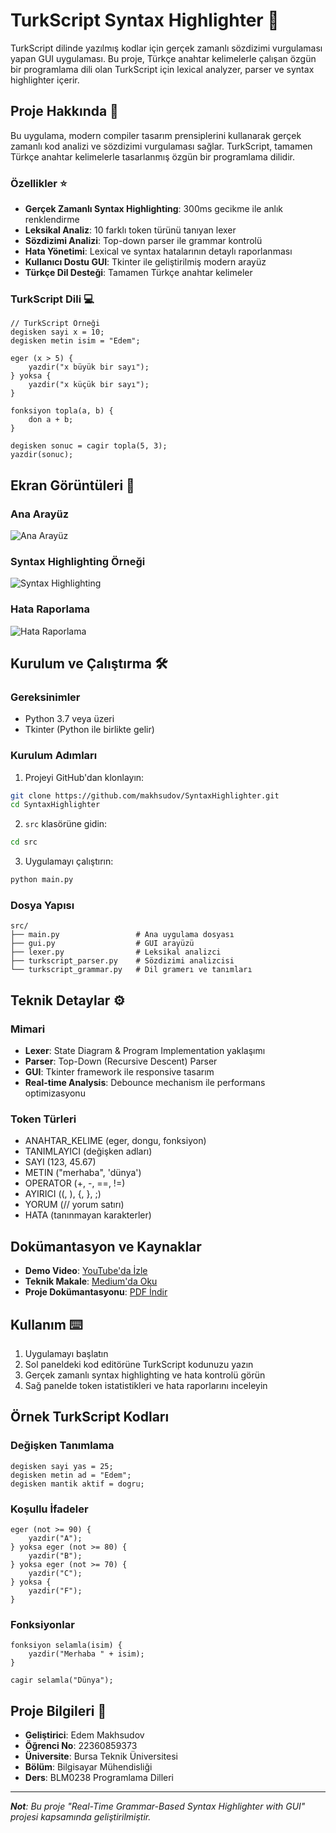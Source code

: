 # TurkScript Syntax Highlighter 🚀
TurkScript dilinde yazılmış kodlar için gerçek zamanlı sözdizimi vurgulaması yapan GUI uygulaması. Bu proje, Türkçe anahtar kelimelerle çalışan özgün bir programlama dili olan TurkScript için lexical analyzer, parser ve syntax highlighter içerir.


## Proje Hakkında 📝
Bu uygulama, modern compiler tasarım prensiplerini kullanarak gerçek zamanlı kod analizi ve sözdizimi vurgulaması sağlar. TurkScript, tamamen Türkçe anahtar kelimelerle tasarlanmış özgün bir programlama dilidir.


### Özellikler ⭐
- **Gerçek Zamanlı Syntax Highlighting**: 300ms gecikme ile anlık renklendirme
- **Leksikal Analiz**: 10 farklı token türünü tanıyan lexer
- **Sözdizimi Analizi**: Top-down parser ile grammar kontrolü
- **Hata Yönetimi**: Lexical ve syntax hatalarının detaylı raporlanması
- **Kullanıcı Dostu GUI**: Tkinter ile geliştirilmiş modern arayüz
- **Türkçe Dil Desteği**: Tamamen Türkçe anahtar kelimeler

### TurkScript Dili 💻
```turkscript
// TurkScript Örneği
degisken sayi x = 10;
degisken metin isim = "Edem";

eger (x > 5) {
    yazdir("x büyük bir sayı");
} yoksa {
    yazdir("x küçük bir sayı");
}

fonksiyon topla(a, b) {
    don a + b;
}

degisken sonuc = cagir topla(5, 3);
yazdir(sonuc);
```


## Ekran Görüntüleri 📸

### Ana Arayüz
![Ana Arayüz](docs/images/main_interface.png)

### Syntax Highlighting Örneği
![Syntax Highlighting](docs/images/syntax_highlighting.png)

### Hata Raporlama
![Hata Raporlama](docs/images/error_reporting.png)


## Kurulum ve Çalıştırma 🛠️

### Gereksinimler
- Python 3.7 veya üzeri
- Tkinter (Python ile birlikte gelir)

### Kurulum Adımları
1. Projeyi GitHub'dan klonlayın:
```bash
git clone https://github.com/makhsudov/SyntaxHighlighter.git
cd SyntaxHighlighter
```
2. `src` klasörüne gidin:
```bash
cd src
```
3. Uygulamayı çalıştırın:
```bash
python main.py
```

### Dosya Yapısı
```
src/
├── main.py                 # Ana uygulama dosyası
├── gui.py                  # GUI arayüzü
├── lexer.py                # Leksikal analizci
├── turkscript_parser.py    # Sözdizimi analizcisi
└── turkscript_grammar.py   # Dil gramerı ve tanımları
```


## Teknik Detaylar ⚙️

### Mimari
- **Lexer**: State Diagram & Program Implementation yaklaşımı
- **Parser**: Top-Down (Recursive Descent) Parser
- **GUI**: Tkinter framework ile responsive tasarım
- **Real-time Analysis**: Debounce mechanism ile performans optimizasyonu

### Token Türleri
- ANAHTAR_KELIME (eger, dongu, fonksiyon)
- TANIMLAYICI (değişken adları)
- SAYI (123, 45.67)
- METIN ("merhaba", 'dünya')
- OPERATOR (+, -, ==, !=)
- AYIRICI ((, ), {, }, ;)
- YORUM (// yorum satırı)
- HATA (tanınmayan karakterler)


## Dokümantasyon ve Kaynaklar
- **Demo Video**: [YouTube'da İzle](https://youtu.be/b8V-WN-o0so)
- **Teknik Makale**: [Medium'da Oku](https://medium.com/@makhsudov/turkscript-python-ile-lexer-parser-ve-real-time-syntax-highlighting-geli%C5%9Ftirme-5905bed229d6)
- **Proje Dokümantasyonu**: [PDF İndir](docs/Documentation.pdf)


## Kullanım ⌨️
1. Uygulamayı başlatın
2. Sol paneldeki kod editörüne TurkScript kodunuzu yazın
3. Gerçek zamanlı syntax highlighting ve hata kontrolü görün
4. Sağ panelde token istatistikleri ve hata raporlarını inceleyin


## Örnek TurkScript Kodları

### Değişken Tanımlama
```turkscript
degisken sayi yas = 25;
degisken metin ad = "Edem";
degisken mantik aktif = dogru;
```

### Koşullu İfadeler
```turkscript
eger (not >= 90) {
    yazdir("A");
} yoksa eger (not >= 80) {
    yazdir("B");
} yoksa eger (not >= 70) {
    yazdir("C");
} yoksa {
    yazdir("F");
}
```

### Fonksiyonlar
```turkscript
fonksiyon selamla(isim) {
    yazdir("Merhaba " + isim);
}

cagir selamla("Dünya");
```


## Proje Bilgileri 👤
- **Geliştirici**: Edem Makhsudov
- **Öğrenci No**: 22360859373
- **Üniversite**: Bursa Teknik Üniversitesi
- **Bölüm**: Bilgisayar Mühendisliği
- **Ders**: BLM0238 Programlama Dilleri


---

_**Not**: Bu proje "Real-Time Grammar-Based Syntax Highlighter with GUI" projesi kapsamında geliştirilmiştir._
